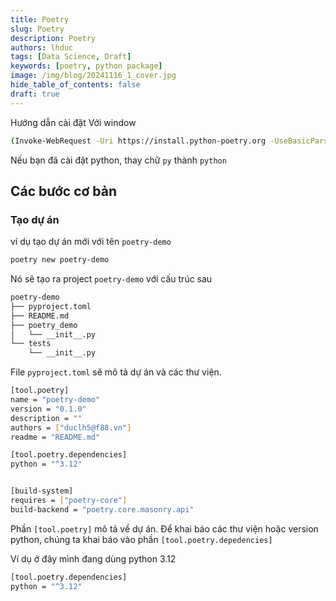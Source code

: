 ```yaml
---
title: Poetry
slug: Poetry
description: Poetry
authors: lhduc
tags: [Data Science, Draft]
keywords: [poetry, python package]
image: /img/blog/20241116_1_cover.jpg
hide_table_of_contents: false
draft: true
---
```


Hướng dẫn cài đặt 
Với window

```bash
(Invoke-WebRequest -Uri https://install.python-poetry.org -UseBasicParsing).Content | py 
```
Nếu bạn đã cài đặt python, thay chữ `py` thành `python`

## Các bước cơ bản

### Tạo dự án

ví dụ tạo dự án mới với tên `poetry-demo`

```bash
poetry new poetry-demo
```

Nó sẽ tạo ra project `poetry-demo` với cấu trúc sau

```bash
poetry-demo
├── pyproject.toml
├── README.md
├── poetry_demo
│   └── __init__.py
└── tests
    └── __init__.py
```

File `pyproject.toml` sẽ mô tả dự án và các thư viện.

```bash
[tool.poetry]
name = "poetry-demo"
version = "0.1.0"
description = ""
authors = ["duclh5@f88.vn"]
readme = "README.md"

[tool.poetry.dependencies]
python = "^3.12"


[build-system]
requires = ["poetry-core"]
build-backend = "poetry.core.masonry.api"

```

Phần `[tool.poetry]` mô tả về dự án. Để khai báo các thư viện hoặc version python, chúng ta khai báo vào phần `[tool.poetry.depedencies]`

Ví dụ ở đây mình đang dùng python 3.12

```bash
[tool.poetry.dependencies]
python = "^3.12"
```